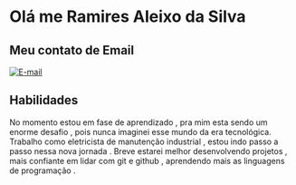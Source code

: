 # Olá me Ramires Aleixo da Silva 

## Meu contato de Email 
[![E-mail](https://img.shields.io/badge/-Email-000?style=for-the-badge&logo=microsoft-outlook&logoColor=007BFF)](mailto:ramirez.lidiane1843@gmail.com)


## Habilidades 
No momento estou em fase de aprendizado , pra mim esta sendo um enorme desafio , pois nunca imaginei esse mundo da era tecnológica. 
Trabalho como eletricista de manutenção industrial , estou indo passo a passo nessa nova jornada .
Breve estarei melhor desenvolvendo projetos , mais confiante em lidar com git e github , aprendendo mais as linguagens de programação .

